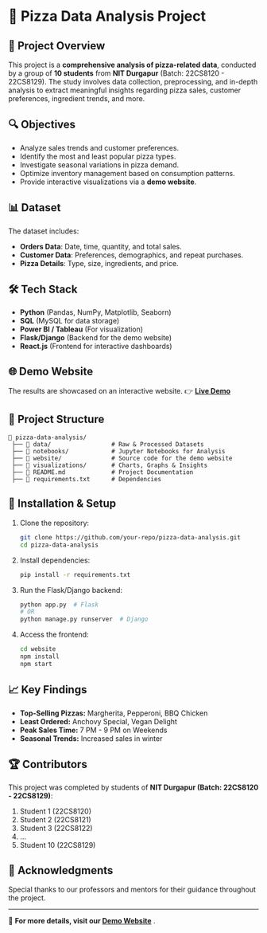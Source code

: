 # 🍕 Pizza Data Analysis Project

## 📌 Project Overview
This project is a **comprehensive analysis of pizza-related data**, conducted by a group of **10 students** from **NIT Durgapur** (Batch: 22CS8120 - 22CS8129). The study involves data collection, preprocessing, and in-depth analysis to extract meaningful insights regarding pizza sales, customer preferences, ingredient trends, and more.

## 🔍 Objectives
- Analyze sales trends and customer preferences.
- Identify the most and least popular pizza types.
- Investigate seasonal variations in pizza demand.
- Optimize inventory management based on consumption patterns.
- Provide interactive visualizations via a **demo website**.

## 📊 Dataset
The dataset includes:
- **Orders Data**: Date, time, quantity, and total sales.
- **Customer Data**: Preferences, demographics, and repeat purchases.
- **Pizza Details**: Type, size, ingredients, and price.

## 🛠️ Tech Stack
- **Python** (Pandas, NumPy, Matplotlib, Seaborn)
- **SQL** (MySQL for data storage)
- **Power BI / Tableau** (For visualization)
- **Flask/Django** (Backend for the demo website)
- **React.js** (Frontend for interactive dashboards)

## 🌐 Demo Website
The results are showcased on an interactive website.
👉 **[Live Demo](#)** 

## 📁 Project Structure
```
📂 pizza-data-analysis/
 ├── 📁 data/                 # Raw & Processed Datasets
 ├── 📁 notebooks/            # Jupyter Notebooks for Analysis
 ├── 📁 website/              # Source code for the demo website
 ├── 📁 visualizations/       # Charts, Graphs & Insights
 ├── 📜 README.md             # Project Documentation
 ├── 📜 requirements.txt      # Dependencies
```

## 🚀 Installation & Setup
1. Clone the repository:
   ```bash
   git clone https://github.com/your-repo/pizza-data-analysis.git
   cd pizza-data-analysis
   ```
2. Install dependencies:
   ```bash
   pip install -r requirements.txt
   ```
3. Run the Flask/Django backend:
   ```bash
   python app.py  # Flask
   # OR
   python manage.py runserver  # Django
   ```
4. Access the frontend:
   ```bash
   cd website
   npm install
   npm start
   ```

## 📈 Key Findings
- **Top-Selling Pizzas:** Margherita, Pepperoni, BBQ Chicken
- **Least Ordered:** Anchovy Special, Vegan Delight
- **Peak Sales Time:** 7 PM - 9 PM on Weekends
- **Seasonal Trends:** Increased sales in winter

## 🏆 Contributors
This project was completed by students of **NIT Durgapur (Batch: 22CS8120 - 22CS8129)**:
1. Student 1 (22CS8120)
2. Student 2 (22CS8121)
3. Student 3 (22CS8122)
4. ...
10. Student 10 (22CS8129)

## 🤝 Acknowledgments
Special thanks to our professors and mentors for their guidance throughout the project.

---
🔗 **For more details, visit our [Demo Website](#)** .

